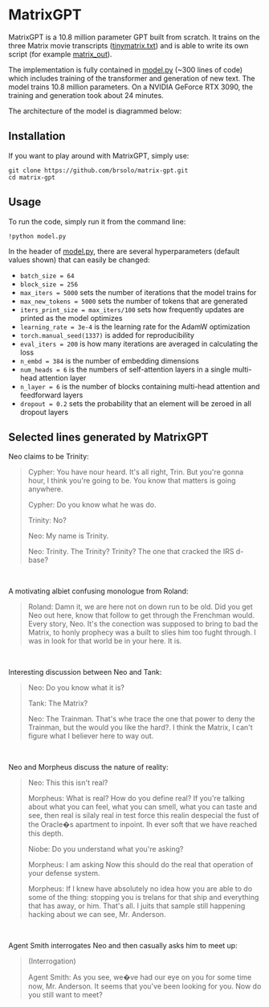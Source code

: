 # MatrixGPT

MatrixGPT is a 10.8 million parameter GPT built from scratch. It trains on the three Matrix movie transcripts ([tinymatrix.txt](text/tinymatrix.txt)) and is able to write its own script (for example [matrix_out](text\matrix_out.txt)).

The implementation is fully contained in [model.py](model.py) (~300 lines of code) which includes training of the transformer and generation of new text. The model trains 10.8 million parameters. On a NVIDIA GeForce RTX 3090, the training and generation took about 24 minutes.

The architecture of the model is diagrammed below:


## Installation

If you want to play around with MatrixGPT, simply use:

```
git clone https://github.com/brsolo/matrix-gpt.git
cd matrix-gpt
```

## Usage

To run the code, simply run it from the command line:

```
!python model.py
```

In the header of [model.py](model.py), there are several hyperparameters (default values shown) that can easily be changed:
- `batch_size = 64`
- `block_size = 256`
- `max_iters = 5000` sets the number of iterations that the model trains for
- `max_new_tokens = 5000` sets the number of tokens that are generated
- `iters_print_size = max_iters/100` sets how frequently updates are printed as the model optimizes
- `learning_rate = 3e-4` is the learning rate for the AdamW optimization
- `torch.manual_seed(1337)` is added for reproducibility
- `eval_iters = 200` is how many iterations are averaged in calculating the loss
- `n_embd = 384` is the number of embedding dimensions
- `num_heads = 6` is the numbers of self-attention layers in a single multi-head attention layer
- `n_layer = 6` is the number of blocks containing multi-head attention and feedforward layers
- `dropout = 0.2` sets the probability that an element will be zeroed in all dropout layers


## Selected lines generated by MatrixGPT

Neo claims to be Trinity:

>Cypher: You have nour heard. It's all right, Trin. But you're gonna hour, I think you're going to be. You know that matters is going anywhere.
>
>Cypher: Do you know what he was do.
>
>Trinity: No?
>
>Neo: My name is Trinity.
>
>Neo: Trinity. The Trinity? Trinity? The one that cracked the IRS d-base?

<br>

A motivating albiet confusing monologue from Roland:

>Roland: Damn it, we are here not on down run to be old. Did you get Neo out here, know that follow to get through the Frenchman would. Every story, Neo. It's the conection was supposed to bring to bad the Matrix, to honly prophecy was a built to slies him too fught through. I was in look for that world be in your here. It is.

<br>

Interesting discussion between Neo and Tank:

>Neo: Do you know what it is?
>
>Tank: The Matrix?
>
>Neo: The Trainman. That's whe trace the one that power to deny the Trainman, but the would you like the hard?. I think the Matrix, I can't figure what I believer here to way out.

<br>

Neo and Morpheus discuss the nature of reality:

>Neo: This this isn't real?
>
>Morpheus: What is real? How do you define real? If you're talking about what you can feel, what you can smell, what you can taste and see, then real is silaly real in test force this realin despecial the fust of the Oracle�s apartment to inpoint. Ih ever soft that we have reached this depth.
>
>Niobe: Do you understand what you're asking?
>
>Morpheus: I am asking Now this should do the real that operation of your defense system.
>
>Morpheus: If I knew have absolutely no idea how you are able to do some of the thing: stopping you is trelans for that ship and everything that has away, or him. That's all. I juits that sample still happening hacking about we can see, Mr. Anderson.

<br>

Agent Smith interrogates Neo and then casually asks him to meet up:

>(Interrogation)
>
>Agent Smith: As you see, we�ve had our eye on you for some time now, Mr. Anderson. It seems that you've been looking for you. Now do you still want to meet?

